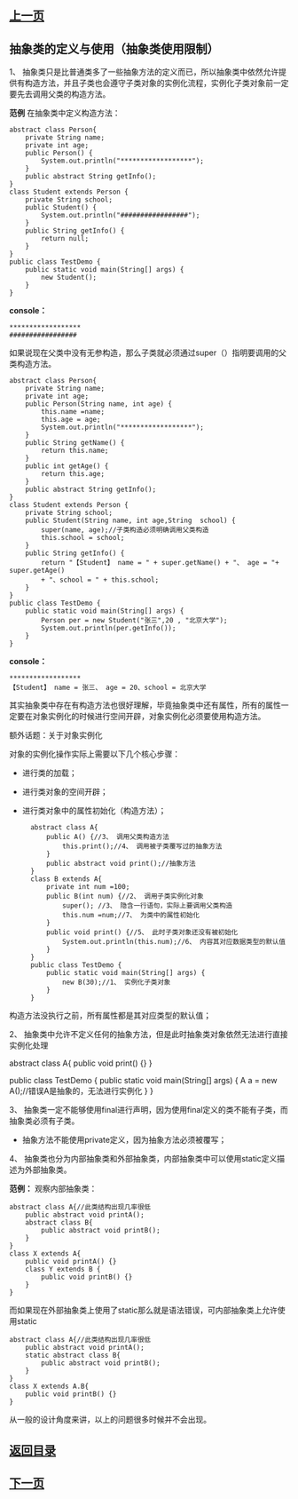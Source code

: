 ## [上一页](course64)

## 抽象类的定义与使用（抽象类使用限制）

1、 抽象类只是比普通类多了一些抽象方法的定义而已，所以抽象类中依然允许提供有构造方法，并且子类也会遵守子类对象的实例化流程，实例化子类对象前一定要先去调用父类的构造方法。

**范例** 在抽象类中定义构造方法：

	abstract class Person{
		private String name;
		private int age;
		public Person() {
			System.out.println("******************");
		}
		public abstract String getInfo();
	}
	class Student extends Person {
		private String school;
		public Student() {
			System.out.println("#################");
		}
		public String getInfo() {
			return null;
		}
	}
	public class TestDemo {
		public static void main(String[] args) {
			new Student();
		}
	}
**console：**

	******************
	#################

如果说现在父类中没有无参构造，那么子类就必须通过super（）指明要调用的父类构造方法。

	abstract class Person{
		private String name;
		private int age;
		public Person(String name, int age) {
			this.name =name;
			this.age = age;
			System.out.println("******************");
		}
		public String getName() {
			return this.name;
		}
		public int getAge() {
			return this.age;
		}
		public abstract String getInfo();
	}
	class Student extends Person {
		private String school;
		public Student(String name, int age,String  school) {
			super(name, age);//子类构造必须明确调用父类构造
			this.school = school;
		}
		public String getInfo() {
			return "【Student】 name = " + super.getName() + "、 age = "+ super.getAge() 
			+ "、school = " + this.school;
		}
	}
	public class TestDemo {
		public static void main(String[] args) {
			Person per = new Student("张三",20 , "北京大学");
			System.out.println(per.getInfo());
		}
	}
**console：**

	******************
	【Student】 name = 张三、 age = 20、school = 北京大学

其实抽象类中存在有构造方法也很好理解，毕竟抽象类中还有属性，所有的属性一定要在对象实例化的时候进行空间开辟，对象实例化必须要使用构造方法。

额外话题：关于对象实例化

对象的实例化操作实际上需要以下几个核心步骤：

- 进行类的加载；

- 进行类对象的空间开辟；

- 进行类对象中的属性初始化（构造方法）；
	
		abstract class A{
			public A() {//3、 调用父类构造方法
				this.print();//4、 调用被子类覆写过的抽象方法
			}
			public abstract void print();//抽象方法
		}
		class B extends A{
			private int num =100;
			public B(int num) {//2、 调用子类实例化对象
				super(); //3、 隐含一行语句，实际上要调用父类构造
				this.num =num;//7、 为类中的属性初始化
			}
			public void print() {//5、 此时子类对象还没有被初始化
				System.out.println(this.num);//6、 内容其对应数据类型的默认值
			}
		}
		public class TestDemo {
			public static void main(String[] args) {
				new B(30);//1、 实例化子类对象
			}
		}


构造方法没执行之前，所有属性都是其对应类型的默认值；

2、 抽象类中允许不定义任何的抽象方法，但是此时抽象类对象依然无法进行直接实例化处理

abstract class A{
	public void print() {}
}

public class TestDemo {
	public static void main(String[] args) {
		A a = new A();//错误A是抽象的，无法进行实例化
	}
}


3、 抽象类一定不能够使用final进行声明，因为使用final定义的类不能有子类，而抽象类必须有子类。

- 抽象方法不能使用private定义，因为抽象方法必须被覆写；

4、 抽象类也分为内部抽象类和外部抽象类，内部抽象类中可以使用static定义描述为外部抽象类。

**范例：** 观察内部抽象类：

	abstract class A{//此类结构出现几率很低
		public abstract void printA();
		abstract class B{
			public abstract void printB();
		}
	}
	class X extends A{
		public void printA() {}
		class Y extends B {
			public void printB() {}
		}
	}

而如果现在外部抽象类上使用了static那么就是语法错误，可内部抽象类上允许使用static

	abstract class A{//此类结构出现几率很低
		public abstract void printA();
		static abstract class B{
			public abstract void printB();
		}
	}
	class X extends A.B{
		public void printB() {}
	}

从一般的设计角度来讲，以上的问题很多时候并不会出现。



## [返回目录](https://wuchengcheng110120.github.io/learnJava)
## [下一页](course66)

